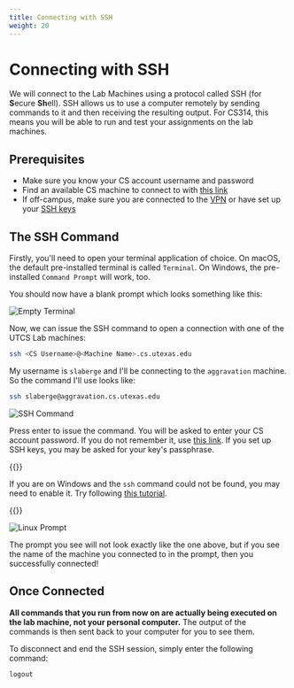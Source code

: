 ```yaml
---
title: Connecting with SSH
weight: 20
---
```


# Connecting with SSH

We will connect to the Lab Machines using a protocol called
SSH (for **S**ecure **Sh**ell). SSH allows us to use a computer
remotely by sending commands to it and then receiving the resulting
output. For CS314, this means you will be able to run and test your assignments
on the lab machines.

## Prerequisites

* Make sure you know your CS account username and password
* Find an available CS machine to connect to with [this link](https://apps.cs.utexas.edu/unixlabstatus/)
* If off-campus, make sure you are connected to the [VPN](../vpn) or have set up your [SSH keys](../keys/)

## The SSH Command

Firstly, you'll need to open your terminal application of
choice. On macOS, the default pre-installed terminal is called 
`Terminal`. On Windows, the pre-installed `Command Prompt`
will work, too.

You should now have a blank prompt which looks something like
this:

![Empty Terminal](/~slaberge/ssh_images/Terminal0.png)

Now, we can issue the SSH command to open a connection with
one of the UTCS Lab machines:

```bash
ssh <CS Username>@<Machine Name>.cs.utexas.edu
```

My username is `slaberge` and I'll be connecting to the
`aggravation` machine. So the command I'll use looks like:

```bash
ssh slaberge@aggravation.cs.utexas.edu
```

![SSH Command](/~slaberge/ssh_images/Terminal1.png)

Press enter to issue the command. You will be asked to enter
your CS account password. If you do not remember it, use 
[this link](https://www.cs.utexas.edu/faq/68688). If you set
up SSH keys, you may be asked for your key's passphrase.

{{<hint>}}

If you are on Windows and the `ssh` command could not be found,
you may need to enable it. Try following 
[this tutorial](https://ittutorials.net/microsoft/windows-10/enable-ssh-windows-10-command-prompt/).

{{</hint>}}

![Linux Prompt](/~slaberge/ssh_images/Terminal2.png)

The prompt you see will not look exactly like the one above, but if you see the name 
of the machine you connected to in the prompt, then you successfully connected!

## Once Connected

**All commands that you run from now on are actually being executed on the lab machine, not your personal computer.**
The output of the commands is then sent back to your computer for you to see them.

To disconnect and end the SSH session, simply enter the following command:
```
logout
```
